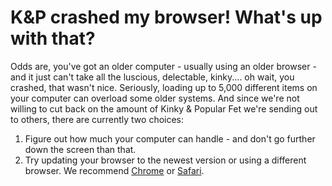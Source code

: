 # K&P crashed my browser!  What's up with that?

Odds are, you've got an older computer - usually using an older browser - and it just can't take all the luscious, delectable, kinky.... oh wait, you crashed, that wasn't nice. Seriously, loading up to 5,000 different items on your computer can overload some older systems. And since we're not willing to cut back on the amount of Kinky & Popular Fet we're sending out to others, there are currently two choices:

1. Figure out how much your computer can handle - and don't go further down the screen than that.
2. Try updating your browser to the newest version or using a different browser. We recommend [Chrome](http://www.google.com/chrome "") or [Safari](http://www.apple.com/safari "").
